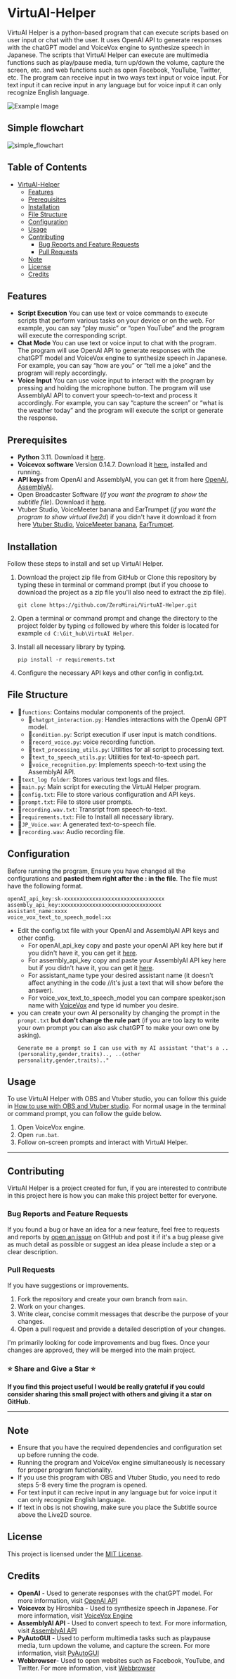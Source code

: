 # VirtuAI-Helper

VirtuAI Helper is a python-based program that can execute scripts based on user input or chat with the user. It uses OpenAI API to generate responses with the chatGPT model and VoiceVox engine to synthesize speech in Japanese. The scripts that VirtuAI Helper can execute are multimedia functions such as play/pause media, turn up/down the volume, capture the screen, etc. and web functions such as open Facebook, YouTube, Twitter, etc. The program can receive input in two ways text input or voice input. For text input it can recive input in any language but for voice input it can only recognize English language.

![Example Image](guide/example_1.gif)

## Simple flowchart

![simple_flowchart](guide/flowchart.png)

## Table of Contents

- [VirtuAI-Helper](#virtuai-helper)
  - [Features](#features)
  - [Prerequisites](#prerequisites)
  - [Installation](#installation)
  - [File Structure](#file-structure)
  - [Configuration](#configuration)
  - [Usage](#usage)
  - [Contributing](#contributing)
    - [Bug Reports and Feature Requests](#bug-reports-and-feature-requests)
    - [Pull Requests](#pull-requests)
  - [Note](#note)
  - [License](#license)
  - [Credits](#credits)

## Features

- **Script Execution** You can use text or voice commands to execute scripts that perform various tasks on your device or on the web. For example, you can say “play music” or “open YouTube” and the program will execute the corresponding script.
- **Chat Mode** You can use text or voice input to chat with the program. The program will use OpenAI API to generate responses with the chatGPT model and VoiceVox engine to synthesize speech in Japanese. For example, you can say “how are you” or “tell me a joke” and the program will reply accordingly.
- **Voice Input** You can use voice input to interact with the program by pressing and holding the microphone button. The program will use AssemblyAI API to convert your speech-to-text and process it accordingly. For example, you can say “capture the screen” or “what is the weather today” and the program will execute the script or generate the response.

## Prerequisites

- **Python** 3.11. Download it [here](https://www.python.org/downloads/).
- **Voicevox software** Version 0.14.7. Download it [here](https://voicevox.hiroshiba.jp/), installed and running.
- **API keys** from OpenAI and AssemblyAI, you can get it from here [OpenAI](https://platform.openai.com/api-keys), [AssemblyAI](https://www.assemblyai.com/app/account).
- Open Broadcaster Software (_if you want the program to show the subtitle file_). Download it [here](https://obsproject.com/).
- Vtuber Studio, VoiceMeeter banana and EarTrumpet (_if you want the program to show virtual live2d_) if you didn't have it download it from here [Vtuber Studio](https://denchisoft.com/), [VoiceMeeter banana](https://vb-audio.com/Voicemeeter/banana.htm), [EarTrumpet](https://eartrumpet.app/).

## Installation

Follow these steps to install and set up VirtuAI Helper.

1. Download the project zip file from GitHub or Clone this repository by typing these in terminal or command prompt (but if you choose to download the project as a zip file you'll also need to extract the zip file).
   ```
   git clone https://github.com/ZeroMirai/VirtuAI-Helper.git
   ```
    
2. Open a terminal or command prompt and change the directory to the project folder by typing `cd` followed by where this folder is located for example `cd C:\Git_hub\VirtuAI Helper`.
3. Install all necessary library by typing.
   ```
   pip install -r requirements.txt
   ```
4. Configure the necessary API keys and other config in config.txt.

## File Structure

- 📁`functions`: Contains modular components of the project.
  - 📝`chatgpt_interaction.py`: Handles interactions with the OpenAI GPT model.
  - 📝`condition.py`: Script execution if user input is match conditions.
  - 📝`record_voice.py`: voice recording function.
  - 📝`text_processing_utils.py`: Utilities for all script to processing text.
  - 📝`text_to_speech_utils.py`: Utilities for text-to-speech part.
  - 📝`voice_recognition.py`: Implements speech-to-text using the AssemblyAI API.
- 📝`text_log folder`: Stores various text logs and files.
- 📝`main.py`: Main script for executing the VirtuAI Helper program.
- 📝`config.txt`: File to store various configuration and API keys.
- 📝`prompt.txt`: File to store user prompts.
- 📝`recording.wav.txt`: Transript from speech-to-text.
- 📝`requirements.txt`: File to Install all necessary library.
- 📝`JP_Voice.wav`: A generated text-to-speech file.
- 📝`recording.wav`: Audio recording file.

## Configuration

Before running the program, Ensure you have changed all the configurations and **pasted them right after the : in the file**. The file must have the following format.
  ```
  openAI_api_key:sk-xxxxxxxxxxxxxxxxxxxxxxxxxxxxxxxx
  assembly_api_key:xxxxxxxxxxxxxxxxxxxxxxxxxxxxxxxx
  assistant_name:xxxx
  voice_vox_text_to_speech_model:xx
  ```

- Edit the config.txt file with your OpenAI and AssemblyAI API keys and other config.
  - For openAI_api_key copy and paste your openAI API key here but if you didn't have it, you can get it [here](https://platform.openai.com/api-keys).
  - For assembly_api_key copy and paste your AssemblyAI API key here but if you didn't have it, you can get it [here](https://www.assemblyai.com/app/account).
  - For assistant_name type your desired assistant name (it doesn't affect anything in the code //it's just a text that will show before the answer).
  - For voice_vox_text_to_speech_model you can compare speaker.json name with [VoiceVox](https://voicevox.hiroshiba.jp/) and type id number you desire.
- you can create your own AI personality by changing the prompt in the `prompt.txt` **but don't change the rule part** (if you are too lazy to write your own prompt you can also ask chatGPT to make your own one by asking).
  ```
  Generate me a prompt so I can use with my AI assistant "that's a ..(personality,gender,traits).., ..(other personality,gender,traits).."
  ```

## Usage

To use VirtuAI Helper with OBS and Vtuber studio, you can follow this guide in [How to use with OBS and Vtuber studio](how_to_use_with_obs_and_vtuber_studio.md). For normal usage in the terminal or command prompt, you can follow the guide below.

1. Open VoiceVox engine.
2. Open `run.bat`.
3. Follow on-screen prompts and interact with VirtuAI Helper.

---
## Contributing

VirtuAI Helper is a project created for fun, if you are interested to contribute in this project here is how you can make this project better for everyone.

### Bug Reports and Feature Requests

If you found a bug or have an idea for a new feature, feel free to requests and reports by [open an issue](https://github.com/ZeroMirai/VirtuAI-Helper/issues) on GitHub and post it if it's a bug please give as much detail as possible or suggest an idea please include a step or a clear description.

### Pull Requests

If you have suggestions or improvements.

1. Fork the repository and create your own branch from `main`.
2. Work on your changes.
3. Write clear, concise commit messages that describe the purpose of your changes.
4. Open a pull request and provide a detailed description of your changes.

I'm primarily looking for code improvements and bug fixes. Once your changes are approved, they will be merged into the main project.

### ⭐ Share and Give a Star ⭐

**If you find this project useful I would be really grateful if you could consider sharing this small project with others and giving it a star on GitHub.**

---

## Note

- Ensure that you have the required dependencies and configuration set up before running the code.
- Running the program and VoiceVox engine simultaneously is necessary for proper program functionality.
- If you use this program with OBS and Vtuber Studio, you need to redo steps 5-8 every time the program is opened.
- For text input it can recive input in any language but for voice input it can only recognize English language.
- If text in obs is not showing, make sure  you place the Subtitle source above the Live2D source.

## License

This project is licensed under the [MIT License](LICENSE.txt).

## Credits

- **OpenAI** - Used to generate responses with the chatGPT model. For more information, visit [OpenAI API](https://openai.com/)
- **Voicevox** by Hiroshiba - Used to synthesize speech in Japanese. For more information, visit [VoiceVox Engine](https://voicevox.hiroshiba.jp/)
- **AssemblyAI API** - Used to convert speech to text. For more information, visit [AssemblyAI API](https://www.assemblyai.com/)
- **PyAutoGUI** - Used to perform multimedia tasks such as playpause media, turn updown the volume, and capture the screen. For more information, visit [PyAutoGUI](https://pyautogui.readthedocs.io/en/latest/)
- **Webbrowser**- Used to open websites such as Facebook, YouTube, and Twitter. For more information, visit [Webbrowser](https://docs.python.org/3/library/webbrowser.html)
